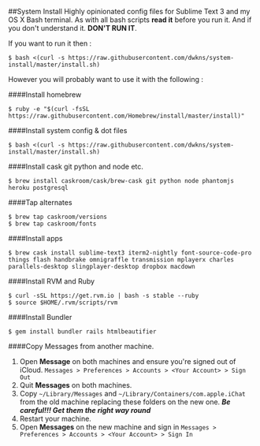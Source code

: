 ##System Install
Highly opinionated config files for Sublime Text 3 and my OS X Bash terminal.
As with all bash scripts **read it** before you run it. And if you don't understand it. **DON'T RUN IT**.

If you want to run it then :

    $ bash <(curl -s https://raw.githubusercontent.com/dwkns/system-install/master/install.sh)

However you will probably want to use it with the following :

####Install homebrew

    $ ruby -e "$(curl -fsSL https://raw.githubusercontent.com/Homebrew/install/master/install)"

####Install system config & dot files

    $ bash <(curl -s https://raw.githubusercontent.com/dwkns/system-install/master/install.sh)
 
####Install cask git python and node etc.

    $ brew install caskroom/cask/brew-cask git python node phantomjs heroku postgresql

####Tap alternates 
    
    $ brew tap caskroom/versions
    $ brew tap caskroom/fonts

####Install apps
    
    $ brew cask install sublime-text3 iterm2-nightly font-source-code-pro things flash handbrake omnigraffle transmission mplayerx charles parallels-desktop slingplayer-desktop dropbox macdown

####Install RVM and Ruby
    
    $ curl -sSL https://get.rvm.io | bash -s stable --ruby
    $ source $HOME/.rvm/scripts/rvm

####Install Bundler
    
    $ gem install bundler rails htmlbeautifier

####Copy Messages from another machine.

1. Open **Message** on both machines and ensure you're signed out of iCloud. `Messages > Preferences > Accounts > <Your Account> > Sign Out`
2. Quit **Messages** on both machines.
3. Copy `~/Library/Messages` and `~/Library/Containers/com.apple.iChat` from the old machine replacing these folders on the new one. ***Be careful!!! Get them the right way round***
4. Restart your machine.
5. Open **Messages** on the new machine and sign in `Messages > Preferences > Accounts > <Your Account> > Sign In`
